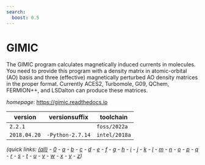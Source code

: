 ```yaml
---
search:
  boost: 0.5
---
```

# GIMIC

The GIMIC program calculates magnetically induced currents in molecules.  You need to provide this program with a density matrix in atomic-orbital (AO) basis  and three (effective) magnetically perturbed AO density matrices in the proper format. Currently ACES2, Turbomole, G09, QChem, FERMION++, and LSDalton can produce these matrices.

*homepage*: <https://gimic.readthedocs.io>

version | versionsuffix | toolchain
--------|---------------|----------
``2.2.1`` |  | ``foss/2022a``
``2018.04.20`` | ``-Python-2.7.14`` | ``intel/2018a``


*(quick links: [(all)](../index.md) - [0](../0/index.md) - [a](../a/index.md) - [b](../b/index.md) - [c](../c/index.md) - [d](../d/index.md) - [e](../e/index.md) - [f](../f/index.md) - [g](../g/index.md) - [h](../h/index.md) - [i](../i/index.md) - [j](../j/index.md) - [k](../k/index.md) - [l](../l/index.md) - [m](../m/index.md) - [n](../n/index.md) - [o](../o/index.md) - [p](../p/index.md) - [q](../q/index.md) - [r](../r/index.md) - [s](../s/index.md) - [t](../t/index.md) - [u](../u/index.md) - [v](../v/index.md) - [w](../w/index.md) - [x](../x/index.md) - [y](../y/index.md) - [z](../z/index.md))*

